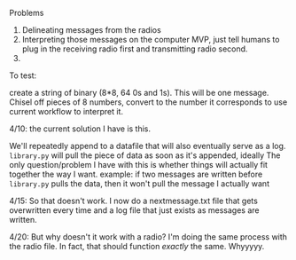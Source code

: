 Problems

1. Delineating messages from the radios
2. Interpreting those messages on the computer
MVP, just tell humans to plug in the receiving radio first and transmitting radio second. 
3. 


To test:

create a string of binary (8*8, 64 0s and 1s). This will be one message.
Chisel off pieces of 8 numbers, convert to the number it corresponds to
use current workflow to interpret it.




4/10: the current solution I have is this.

We'll repeatedly append to a datafile that will also eventually serve as a log. 
`library.py` will pull the piece of data as soon as it's appended, ideally
The only question/problem I have with this is whether things will actually fit together the way I want.
    example: if two messages are written before `library.py` pulls the data, then it won't pull the message I actually want

4/15: So that doesn't work. I now do a nextmessage.txt file that gets overwritten every time and a log file that just exists as messages are written.

4/20: But why doesn't it work with a radio? I'm doing the same process with the radio file. In fact, that should function *exactly* the same. Whyyyyy.
